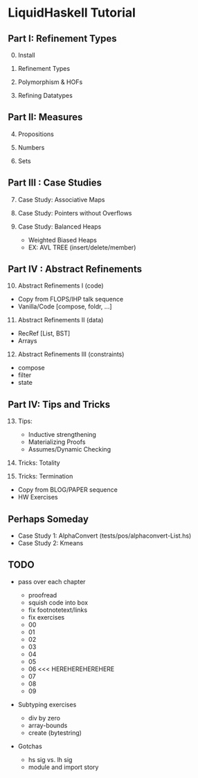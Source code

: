 # LiquidHaskell Tutorial


## Part I: Refinement Types

0. Install

1. Refinement Types

2. Polymorphism & HOFs

3. Refining Datatypes

## Part II: Measures

4. Propositions

5. Numbers

6. Sets

## Part III : Case Studies

7. Case Study: Associative Maps

8. Case Study: Pointers without Overflows

9. Case Study: Balanced Heaps
   + Weighted Biased Heaps
   + EX: AVL TREE (insert/delete/member)
 
## Part IV : Abstract Refinements 

10. Abstract Refinements I (code)
  + Copy from FLOPS/IHP talk sequence
  + Vanilla/Code [compose, foldr, ...]

11. Abstract Refinements II (data)
  + RecRef [List, BST]
  + Arrays

12. Abstract Refinements III (constraints)
  + compose
  + filter
  + state 

## Part IV: Tips and Tricks

13. Tips:
     + Inductive strengthening 
     + Materializing Proofs
     + Assumes/Dynamic Checking
     
15. Tricks: Totality

16. Tricks: Termination
  + Copy from BLOG/PAPER sequence
  + HW Exercises

## Perhaps Someday

+ Case Study 1: AlphaConvert (tests/pos/alphaconvert-List.hs) 
+ Case Study 2: Kmeans

## TODO 

+ pass over each chapter
    - proofread
    - squish code into box
    - fix footnotetext/links
    - fix exercises 

    + 00
    + 01
    + 02
    + 03
    + 04
    + 05 
    - 06 <<< HEREHEREHEREHERE
    + 07 
    + 08 
    - 09


+ Subtyping exercises
    - div by zero
    - array-bounds
    - create (bytestring)

+ Gotchas
    - hs sig vs. lh sig
    - module and import story




